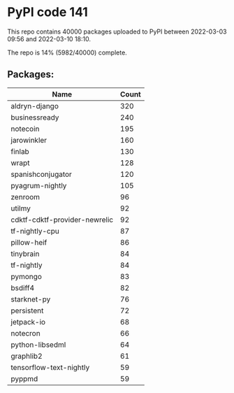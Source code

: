 # PyPI code 141

This repo contains 40000 packages uploaded to PyPI between 
2022-03-03 09:56 and 2022-03-10 18:10.

The repo is 14% (5982/40000) complete.

## Packages:

| Name  | Count |
| ----- | ----- |
| aldryn-django | 320 |
| businessready | 240 |
| notecoin | 195 |
| jarowinkler | 160 |
| finlab | 130 |
| wrapt | 128 |
| spanishconjugator | 120 |
| pyagrum-nightly | 105 |
| zenroom | 96 |
| utilmy | 92 |
| cdktf-cdktf-provider-newrelic | 92 |
| tf-nightly-cpu | 87 |
| pillow-heif | 86 |
| tinybrain | 84 |
| tf-nightly | 84 |
| pymongo | 83 |
| bsdiff4 | 82 |
| starknet-py | 76 |
| persistent | 72 |
| jetpack-io | 68 |
| notecron | 66 |
| python-libsedml | 64 |
| graphlib2 | 61 |
| tensorflow-text-nightly | 59 |
| pyppmd | 59 |


